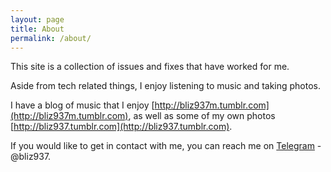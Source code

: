 ```yaml
---
layout: page
title: About
permalink: /about/
---
```


This site is a collection of issues and fixes that have worked for me.

Aside from tech related things, I enjoy listening to music and taking photos.

I have a blog of music that I enjoy [http://bliz937m.tumblr.com](http://bliz937m.tumblr.com), as well as some of my own photos
[http://bliz937.tumblr.com](http://bliz937.tumblr.com).

If you would like to get in contact with me, you can reach me on [Telegram](https://telegram.org) - @bliz937.
